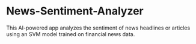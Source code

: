 # News-Sentiment-Analyzer
This AI-powered app analyzes the sentiment of news headlines or articles using an SVM model trained on financial news data.
